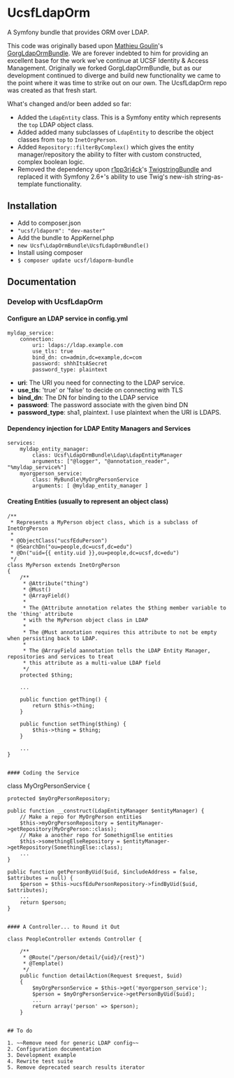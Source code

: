 # UcsfLdapOrm

A Symfony bundle that provides ORM over LDAP.

This code was originally based upon <a href="https://github.com/matgou">Mathieu Goulin</a>'s <a href="https://github.com/matgou/GorgLdapOrmBundle">GorgLdapOrmBundle</a>. We are forever indebted to him for providing an excellent base for the work we've continue at UCSF Identity & Access Management. Originally we forked GorgLdapOrmBundle, but as our development continued to diverge and build new functionality we came to the point where it was time to strike out on our own. The UcsfLdapOrm repo was created as that fresh start.

What's changed and/or been added so far:

* Added the <code>LdapEntity</code> class. This is a Symfony entity which represents the <code>top</code> LDAP object class.
* Added added many subclasses of <code>LdapEntity</code> to describe the object classes from <code>top</code> to  <code>InetOrgPerson</code>.
* Added <code>Repository::filterByComplex()</code> which gives the entity manager/repository the ability to filter with custom constructed, complex boolean logic.
* Removed the dependency upon <a href="https://github.com/r1pp3rj4ck">r1pp3rj4ck</a>'s <a href="https://github.com/r1pp3rj4ck/TwigstringBundle">TwigstringBundle</a> and replaced it with Symfony 2.6+'s ability to use Twig's new-ish string-as-template functionality.

## Installation

* Add to composer.json
 * <code>"ucsf/ldaporm": "dev-master"</code>
* Add the bundle to AppKernel.php
 * <code>new Ucsf\LdapOrmBundle\UcsfLdapOrmBundle()</code>
* Install using composer
 * <code>$ composer update ucsf/ldaporm-bundle</code>

## Documentation

### Develop with UcsfLdapOrm

#### Configure an LDAP service in config.yml

```
myldap_service:
    connection:
        uri: ldaps://ldap.example.com
        use_tls: true
        bind_dn: cn=admin,dc=example,dc=com
        password: shhhItsASecret
        password_type: plaintext
```

* __uri__: The URI you need for connecting to the LDAP service.
* __use_tls__: 'true' or 'false' to decide on connecting with TLS
* __bind_dn__: The DN for binding to the LDAP service
* __password__: The password associate with the given bind DN
* __password_type__: sha1, plaintext. I use plaintext when the URI is LDAPS.

#### Dependency injection for LDAP Entity Managers and Services

```
services:
    myldap_entity_manager:
        class: Ucsf\LdapOrmBundle\Ldap\LdapEntityManager
        arguments: ["@logger", "@annotation_reader", "%myldap_service%"]
    myorgperson_service:
        class: MyBundle\MyOrgPersonService
        arguments: [ @myldap_entity_manager ]
```

#### Creating Entities (usually to represent an object class)

```
/**
 * Represents a MyPerson object class, which is a subclass of InetOrgPerson
 * 
 * @ObjectClass("ucsfEduPerson")
 * @SearchDn("ou=people,dc=ucsf,dc=edu")
 * @Dn("uid={{ entity.uid }},ou=people,dc=ucsf,dc=edu")
 */
class MyPerson extends InetOrgPerson
{
    /**
     * @Attribute("thing")
     * @Must()
     * @ArrayField()
     * 
     * The @Attribute annotation relates the $thing member variable to the 'thing' attribute
     * with the MyPerson object class in LDAP
     *
     * The @Must annotation requires this attribute to not be empty when persisting back to LDAP.
     * 
     * The @ArrayField aannotation tells the LDAP Entity Manager, repositories and services to treat
     * this attribute as a multi-value LDAP field
     */
    protected $thing;
    
    ...
    
    public function getThing() {
        return $this->thing;
    }
    
    public function setThing($thing) {
        $this->thing = $thing;
    }
    
    ...
}


#### Coding the Service

```
class MyOrgPersonService {

    protected $myOrgPersonRepository;

    public function __construct(LdapEntityManager $entityManager) {
        // Make a repo for MyOrgPerson entities
        $this->myOrgPersonRepository = $entityManager->getRepository(MyOrgPerson::class);
        // Make a another repo for SomethignElse entities
        $this->somethingElseRepository = $entityManager->getRepository(SomethingElse::class);
        ...
    }
            
    public function getPersonByUid($uid, $includeAddress = false, $attributes = null) {
        $person = $this->ucsfEduPersonRepository->findByUid($uid, $attributes);
        ...
        return $person;
    }
        
```

#### A Controller... to Round it Out

````
    class PeopleController extends Controller {

        /**
         * @Route("/person/detail/{uid}/{rest}")
         * @Template()
         */
        public function detailAction(Request $request, $uid)
        {
            $myOrgPersonService = $this->get('myorgperson_service');
            $person = $myOrgPersonService->getPersonByUid($uid);
            ...
            return array('person' => $person);
        }
````

## To do

1. ~~Remove need for generic LDAP config~~
2. Configuration documentation
3. Development example
4. Rewrite test suite
5. Remove deprecated search results iterator
